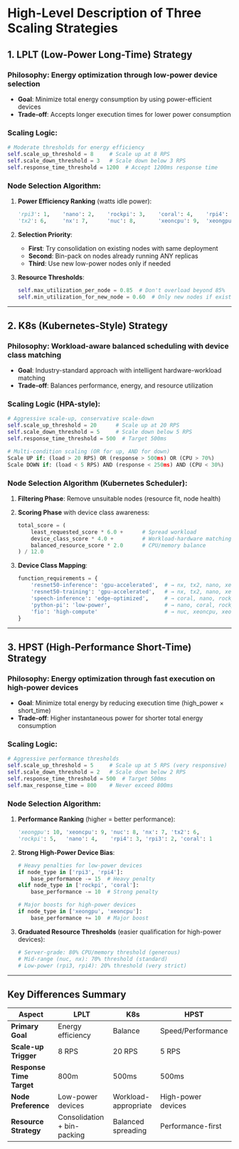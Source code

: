# **High-Level Description of Three Scaling Strategies**

## **1. LPLT (Low-Power Long-Time) Strategy**

### **Philosophy**: Energy optimization through low-power device selection

- **Goal**: Minimize total energy consumption by using power-efficient devices
- **Trade-off**: Accepts longer execution times for lower power consumption

### **Scaling Logic**:

```python
# Moderate thresholds for energy efficiency
self.scale_up_threshold = 8     # Scale up at 8 RPS
self.scale_down_threshold = 3   # Scale down below 3 RPS
self.response_time_threshold = 1200  # Accept 1200ms response time
```

### **Node Selection Algorithm**:

1. **Power Efficiency Ranking** (watts idle power):

   ```python
   'rpi3': 1,    'nano': 2,    'rockpi': 3,    'coral': 4,    'rpi4': 5,
   'tx2': 6,     'nx': 7,      'nuc': 8,       'xeoncpu': 9,  'xeongpu': 10
   ```

2. **Selection Priority**:

   - **First**: Try consolidation on existing nodes with same deployment
   - **Second**: Bin-pack on nodes already running ANY replicas
   - **Third**: Use new low-power nodes only if needed

3. **Resource Thresholds**:
   ```python
   self.max_utilization_per_node = 0.85  # Don't overload beyond 85%
   self.min_utilization_for_new_node = 0.60  # Only new nodes if existing >60%
   ```

---

## **2. K8s (Kubernetes-Style) Strategy**

### **Philosophy**: Workload-aware balanced scheduling with device class matching

- **Goal**: Industry-standard approach with intelligent hardware-workload matching
- **Trade-off**: Balances performance, energy, and resource utilization

### **Scaling Logic** (HPA-style):

```python
# Aggressive scale-up, conservative scale-down
self.scale_up_threshold = 20      # Scale up at 20 RPS
self.scale_down_threshold = 5     # Scale down below 5 RPS
self.response_time_threshold = 500  # Target 500ms

# Multi-condition scaling (OR for up, AND for down)
Scale UP if: (load > 20 RPS) OR (response > 500ms) OR (CPU > 70%)
Scale DOWN if: (load < 5 RPS) AND (response < 250ms) AND (CPU < 30%)
```

### **Node Selection Algorithm** (Kubernetes Scheduler):

1. **Filtering Phase**: Remove unsuitable nodes (resource fit, node health)
2. **Scoring Phase** with device class awareness:

   ```python
   total_score = (
       least_requested_score * 6.0 +      # Spread workload
       device_class_score * 4.0 +         # Workload-hardware matching
       balanced_resource_score * 2.0      # CPU/memory balance
   ) / 12.0
   ```

3. **Device Class Mapping**:
   ```python
   function_requirements = {
       'resnet50-inference': 'gpu-accelerated',  # → nx, tx2, nano, xeongpu
       'resnet50-training': 'gpu-accelerated',   # → nx, tx2, nano, xeongpu
       'speech-inference': 'edge-optimized',     # → coral, nano, rockpi
       'python-pi': 'low-power',                 # → nano, coral, rockpi, rpi4
       'fio': 'high-compute'                     # → nuc, xeoncpu, xeongpu
   }
   ```

---

## **3. HPST (High-Performance Short-Time) Strategy**

### **Philosophy**: Energy optimization through fast execution on high-power devices

- **Goal**: Minimize total energy by reducing execution time (high_power × short_time)
- **Trade-off**: Higher instantaneous power for shorter total energy consumption

### **Scaling Logic**:

```python
# Aggressive performance thresholds
self.scale_up_threshold = 5     # Scale up at 5 RPS (very responsive)
self.scale_down_threshold = 2   # Scale down below 2 RPS
self.response_time_threshold = 500  # Target 500ms
self.max_response_time = 800    # Never exceed 800ms
```

### **Node Selection Algorithm**:

1. **Performance Ranking** (higher = better performance):

   ```python
   'xeongpu': 10, 'xeoncpu': 9, 'nuc': 8, 'nx': 7, 'tx2': 6,
   'rockpi': 5,   'nano': 4,    'rpi4': 3, 'rpi3': 2, 'coral': 1
   ```

2. **Strong High-Power Device Bias**:

   ```python
   # Heavy penalties for low-power devices
   if node_type in ['rpi3', 'rpi4']:
       base_performance -= 15  # Heavy penalty
   elif node_type in ['rockpi', 'coral']:
       base_performance -= 10  # Strong penalty

   # Major boosts for high-power devices
   if node_type in ['xeongpu', 'xeoncpu']:
       base_performance += 10  # Major boost
   ```

3. **Graduated Resource Thresholds** (easier qualification for high-power devices):
   ```python
   # Server-grade: 80% CPU/memory threshold (generous)
   # Mid-range (nuc, nx): 70% threshold (standard)
   # Low-power (rpi3, rpi4): 20% threshold (very strict)
   ```

---

## **Key Differences Summary**

| Aspect                   | LPLT                        | K8s                  | HPST               |
| ------------------------ | --------------------------- | -------------------- | ------------------ |
| **Primary Goal**         | Energy efficiency           | Balance              | Speed/Performance  |
| **Scale-up Trigger**     | 8 RPS                       | 20 RPS               | 5 RPS              |
| **Response Time Target** | 800m                        | 500ms                | 500ms              |
| **Node Preference**      | Low-power devices           | Workload-appropriate | High-power devices |
| **Resource Strategy**    | Consolidation + bin-packing | Balanced spreading   | Performance-first  |
